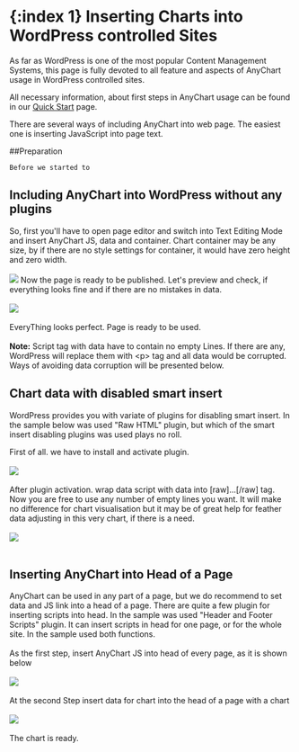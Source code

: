 {:index 1}
Inserting Charts into WordPress controlled Sites 
===========
  
As far as WordPress is one of the most popular Content Management Systems, this page is fully devoted to all feature and aspects of AnyChart usage in WordPress controlled sites.

All necessary information, about first steps in AnyChart usage can be found in our [Quick Start](./Quick_Start) page.

There are several ways of including AnyChart into web page. The easiest one is inserting JavaScript into page text. 

##Preparation

    Before we started to 

## Including AnyChart into WordPress without any plugins

So, first you'll have to open page editor and switch into Text Editing Mode and insert AnyChart JS, data and container. Chart container may be any size, by if there are no style settings for container, it would have zero height and zero width. 
<br/><br/>
![](http://cdn.anychart.com/images/wordpress/no_plugins.png)
Now the page is ready to be published. Let's preview and check, if everything looks fine and if there are no mistakes in data.
<br/><br/>
![](http://cdn.anychart.com/images/wordpress/preview.png)
<br/><br/>
EveryThing looks perfect. Page is ready to be used.
<br/><br/>
**Note:** Script tag with data have to contain no empty Lines. If there are any, WordPress will replace them with \<p> tag and all data would be corrupted. Ways of avoiding data corruption will be presented below.
 
## Chart data with disabled smart insert

WordPress provides you with variate of plugins for disabling smart insert. In the sample below was used "Raw HTML" plugin, but which of the smart insert disabling plugins was used plays no roll.

First of all. we have to install and activate plugin.
<br/><br/>
![](http://cdn.anychart.com/images/wordpress/pluging_activation.png)
<br/><br/>
After plugin activation. wrap data script with data into \[raw]...\[/raw] tag. Now you are free to use any number of empty lines you want. It will make no difference for chart visualisation but it may be of great help for feather data adjusting in this very chart, if there is a need.
<br/><br/>
![](http://cdn.anychart.com/images/wordpress/raw_html.png)
<br/><br/>
## Inserting AnyChart into Head of a Page

AnyChart can be used in any part of a page, but we do recommend to set data and JS link into a head of a page. There are quite a few plugin for inserting scripts into head. In the sample was used "Header and Footer Scripts" plugin. It can insert scripts in head for one page, or for the whole site. In the sample used both functions.
<br/><br/>
As the first step, insert AnyChart JS into head of every page, as it is shown below
<br/><br/>
![](http://cdn.anychart.com/images/wordpress/header_plugin.png)
<br/><br/>
At the second Step insert data for chart into the head of a page with a chart 
<br/><br/>
![](http://cdn.anychart.com/images/wordpress/header_script.png)
<br/><br/>
The chart is ready.